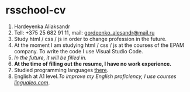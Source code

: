 # rsschool-cv
1. Hardeyenka Aliaksandr
2. Tell: +375 25 682 91 11, mail: gordeenko_alesandr@mail.ru
3. Study html / css / js in order to change profession in the future.
4. At the moment I am studying html / css / js at the courses of the EPAM company. To write the code I use Visual Studio Code.
5. *In the future, it will be filled in.*
6. **At the time of filling out the resume, I have no work experience.**
7. Studied programming languages [there](https://ru.code-basics.com/).
8. English at A1 level.*To improve my English proficiency, I use courses [lingualeo.com](https://lingualeo.com)*.
